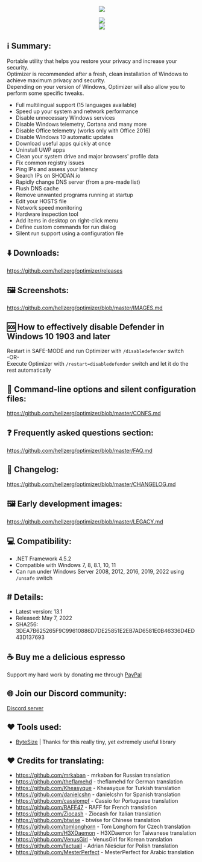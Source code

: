 <p align="center">
   <img src="https://raw.githubusercontent.com/hellzerg/optimizer/master/banner.png">
</p> 

<p align="center">
	<a href="https://github.com/hellzerg/optimizer/releases/download/13.1/Optimizer-13.1.exe" target="_blank">
		<img src="https://raw.githubusercontent.com/hellzerg/optimizer/master/download-button.png">
		<br>
		<img src="https://raw.githubusercontent.com/hellzerg/optimizer/master/flags.png">
	</a>
</p> 

## ℹ️ Summary: ##

Portable utility that helps you restore your privacy and increase your security.<br>
Optimizer is recommended after a fresh, clean installation of Windows to achieve maximum privacy and security.<br>
Depending on your version of Windows, Optimizer will also allow you to perform some specific tweaks.

* Full multilingual support (15 languages available)
* Speed up your system and network performance
* Disable unnecessary Windows services
* Disable Windows telemetry, Cortana and many more
* Disable Office telemetry (works only with Office 2016)
* Disable Windows 10 automatic updates
* Download useful apps quickly at once
* Uninstall UWP apps
* Clean your system drive and major browsers' profile data
* Fix common registry issues
* Ping IPs and assess your latency
* Search IPs on SHODAN.io
* Rapidly change DNS server (from a pre-made list)
* Flush DNS cache
* Remove unwanted programs running at startup
* Edit your HOSTS file
* Network speed monitoring
* Hardware inspection tool
* Add items in desktop on right-click menu
* Define custom commands for run dialog
* Silent run support using a configuration file

## ⬇️ Downloads: ##
https://github.com/hellzerg/optimizer/releases

## 🖼️ Screenshots: ##
https://github.com/hellzerg/optimizer/blob/master/IMAGES.md

## 🆘 How to effectively disable Defender in Windows 10 1903 and later ##
Restart in SAFE-MODE and run Optimizer with ```/disabledefender``` switch
<br>-OR-<br>
Execute Optimizer with ```/restart=disabledefender``` switch and let it do the rest automatically

## 🔨 Command-line options and silent configuration files: ##
https://github.com/hellzerg/optimizer/blob/master/CONFS.md

## ❓ Frequently asked questions section: ##
https://github.com/hellzerg/optimizer/blob/master/FAQ.md

## 📜 Changelog: ##
https://github.com/hellzerg/optimizer/blob/master/CHANGELOG.md

## 🖼️ Early development images: ##
https://github.com/hellzerg/optimizer/blob/master/LEGACY.md

## 💻 Compatibility: ##

* .NET Framework 4.5.2
* Compatible with Windows 7, 8, 8.1, 10, 11
* Can run under Windows Server 2008, 2012, 2016, 2019, 2022 using ```/unsafe``` switch

## #️ Details: ##

* Latest version: 13.1
* Released: May 7, 2022
* SHA256: 3DEA7B625265F9C99610886D7DE25851E2EB7AD6581E0B46336D4ED43D137693

## ☕ Buy me a delicious espresso ##
Support my hard work by donating me through [PayPal](https://www.paypal.com/paypalme/supportoptimizer)

## 🌐 Join our Discord community:
[Discord server](https://discord.gg/rZh8BhmmQv)

## ❤️ Tools used: ##
* [ByteSize](https://github.com/omar/ByteSize) | Thanks for this really tiny, yet extremely useful library

## ❤️ Credits for translating: ##
* https://github.com/mrkaban - mrkaban for Russian translation
* https://github.com/theflamehd - theflamehd for German translation
* https://github.com/Kheasyque - Kheasyque for Turkish translation
* https://github.com/danielcshn - danielcshn for Spanish translation
* https://github.com/cassiompf - Cassio for Portuguese translation
* https://github.com/RAFF47 - RAFF for French translation
* https://github.com/Ziocash - Ziocash for Italian translation
* https://github.com/btwise - btwise for Chinese translation
* https://github.com/tomlonghorn - Tom Longhorn for Czech translation
* https://github.com/H3XDaemon - H3XDaemon for Taiwanese translation
* https://github.com/VenusGirl - VenusGirl for Korean translation
* https://github.com/factuall - Adrian Nieściur for Polish translation
* https://github.com/MesterPerfect - MesterPerfect for Arabic translation